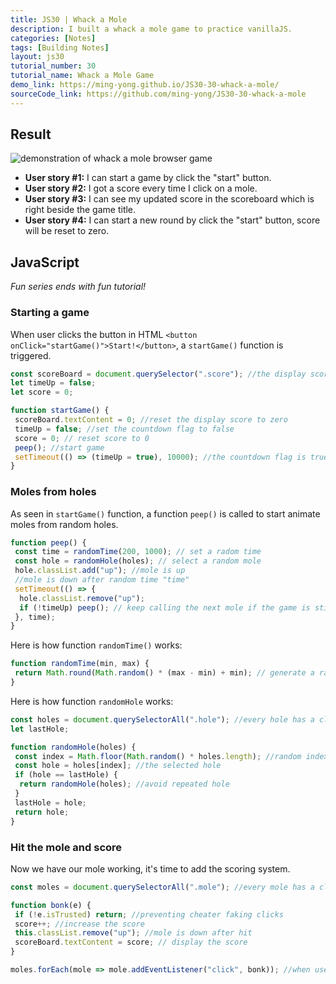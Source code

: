 ```yaml
---
title: JS30 | Whack a Mole
description: I built a whack a mole game to practice vanillaJS.
categories: [Notes] 
tags: [Building Notes]
layout: js30
tutorial_number: 30
tutorial_name: Whack a Mole Game
demo_link: https://ming-yong.github.io/JS30-30-whack-a-mole/
sourceCode_link: https://github.com/ming-yong/JS30-30-whack-a-mole
---
```


## Result

![demonstration of whack a mole browser game]({{site.baseurl}}/assets/images/whackAMole.gif)

- **User story #1:** I can start a game by click the "start" button.
- **User story #2:** I got a score every time I click on a mole.
- **User story #3:** I can see my updated score in the scoreboard which is right beside the game title.
- **User story #4:** I can start a new round by click the "start" button, score will be reset to zero.

## JavaScript

_Fun series ends with fun tutorial!_

### Starting a game

When user clicks the button in HTML `<button onClick="startGame()">Start!</button>`, a `startGame()` function is triggered.

```js
const scoreBoard = document.querySelector(".score"); //the display score
let timeUp = false;
let score = 0;

function startGame() {
 scoreBoard.textContent = 0; //reset the display score to zero
 timeUp = false; //set the countdown flag to false
 score = 0; // reset score to 0
 peep(); //start game
 setTimeout(() => (timeUp = true), 10000); //the countdown flag is true for 10 seconds, in other words, a round lasts 10 seconds
}
```

### Moles from holes

As seen in `startGame()` function, a function `peep()` is called to start animate moles from random holes.

```js
function peep() {
 const time = randomTime(200, 1000); // set a radom time
 const hole = randomHole(holes); // select a random mole
 hole.classList.add("up"); //mole is up
 //mole is down after random time "time"
 setTimeout(() => {
  hole.classList.remove("up");
  if (!timeUp) peep(); // keep calling the next mole if the game is still going
 }, time);
}
```

Here is how function `randomTime()` works:

```js
function randomTime(min, max) {
 return Math.round(Math.random() * (max - min) + min); // generate a random whole number with range (min,max)
}
```

Here is how function `randomHole` works:

```js
const holes = document.querySelectorAll(".hole"); //every hole has a class "hole" in HTML
let lastHole;

function randomHole(holes) {
 const index = Math.floor(Math.random() * holes.length); //random index of "holes"
 const hole = holes[index]; //the selected hole
 if (hole == lastHole) {
  return randomHole(holes); //avoid repeated hole
 }
 lastHole = hole;
 return hole;
}
```

### Hit the mole and score

Now we have our mole working, it's time to add the scoring system.

```js
const moles = document.querySelectorAll(".mole"); //every mole has a class "mole" in HTML

function bonk(e) {
 if (!e.isTrusted) return; //preventing cheater faking clicks
 score++; //increase the score
 this.classList.remove("up"); //mole is down after hit
 scoreBoard.textContent = score; // display the score
}

moles.forEach(mole => mole.addEventListener("click", bonk)); //when user clicks the mole, call "bonk"
```
